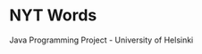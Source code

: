 NYT Words
===============================================

Java Programming Project - University of Helsinki
